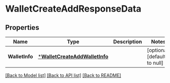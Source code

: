 # WalletCreateAddResponseData

## Properties
Name | Type | Description | Notes
------------ | ------------- | ------------- | -------------
**WalletInfo** | [***WalletCreateAddWalletInfo**](WalletCreateAddWalletInfo.md) |  | [optional] [default to null]

[[Back to Model list]](../README.md#documentation-for-models) [[Back to API list]](../README.md#documentation-for-api-endpoints) [[Back to README]](../README.md)


